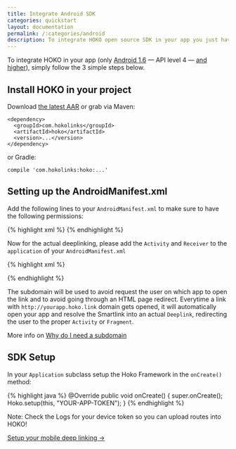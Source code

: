 ```yaml
---
title: Integrate Android SDK
categories: quickstart
layout: documentation
permalink: /:categories/android
description: To integrate HOKO open source SDK in your app you just have to follow 3 simple steps (either using the lastest AAR or via Maven).
---
```


To integrate HOKO in your app (only <u>Android 1.6</u> — API level 4 — <u>and higher</u>), simply follow the 3 simple steps below.

## Install HOKO in your project

Download [the latest AAR](https://oss.sonatype.org/service/local/repositories/releases/content/com/hokolinks/hoko/1.2.1/hoko-1.2.1.aar) or grab via Maven:

<div class="highlight"><pre><code class="language-xml" data-lang="xml"><span class="nt">&lt;dependency&gt;</span>
  <span class="nt">&lt;groupId&gt;</span>com.hokolinks<span class="nt">&lt;/groupId&gt;</span>
  <span class="nt">&lt;artifactId&gt;</span>hoko<span class="nt">&lt;/artifactId&gt;</span>
  <span class="nt">&lt;version&gt;</span><span class="android-version">...</span><span class="nt">&lt;/version&gt;</span>
<span class="nt">&lt;/dependency&gt;</span></code></pre></div>

or Gradle:

<div class="highlight"><pre><code class="language-groovy" data-lang="groovy"><span class="n">compile</span> <span class="s1">'com.hokolinks:hoko:<span class="android-version">...</span>'</span></code></pre></div>

## Setting up the AndroidManifest.xml

Add the following lines to your `AndroidManifest.xml` to make sure to have the following permissions:

{% highlight xml %}
<uses-permission android:name="android.permission.INTERNET" />
<uses-permission android:name="android.permission.ACCESS_NETWORK_STATE" />
{% endhighlight %}

Now for the actual deeplinking, please add the `Activity` and `Receiver` to the `application` of your `AndroidManifest.xml`

{% highlight xml %}
<activity
  android:name="com.hokolinks.activity.HokoActivity"
  android:alwaysRetainTaskState="true"
  android:launchMode="singleTask"
  android:noHistory="true"
  android:theme="@android:style/Theme.Translucent.NoTitleBar">
  <intent-filter>
    <data android:scheme="bananas" />
    <action android:name="android.intent.action.VIEW" />
    <category android:name="android.intent.category.VIEW" />
    <category android:name="android.intent.category.DEFAULT" />
    <category android:name="android.intent.category.BROWSABLE" />
  </intent-filter>

  <intent-filter> <!-- Android M Users add android:autoVerify="true" for AppLinks on this intent-filter-->
    <data android:scheme="http" android:host="bananas.hoko.link" /> <!-- Or your own custom domain -->
    <data android:scheme="https" android:host="bananas.hoko.link" />
    <action android:name="android.intent.action.VIEW" />
    <category android:name="android.intent.category.DEFAULT" />
    <category android:name="android.intent.category.BROWSABLE" />
  </intent-filter>
</activity>

<receiver android:name="com.hokolinks.deeplinking.DeferredDeeplinkingBroadcastReceiver"
  android:exported="true">
  <intent-filter>
    <action android:name="com.android.vending.INSTALL_REFERRER" />
  </intent-filter>
</receiver>
{% endhighlight %}

The subdomain will be used to avoid request the user on which app to open the link and to avoid going through an HTML page redirect. Everytime a link with `http://yourapp.hoko.link` domain gets opened, it will automatically open your app and resolve the Smartlink into an actual `Deeplink`, redirecting the user to the proper `Activity` or `Fragment`.

More info on [Why do I need a subdomain](http://support.hokolinks.com/why-do-i-need-a-subdomain/)

## SDK Setup

In your `Application` subclass setup the Hoko Framework in the `onCreate()` method:

{% highlight java %}
@Override
public void onCreate() {
  super.onCreate();
  Hoko.setup(this, "YOUR-APP-TOKEN");
}
{% endhighlight %}

Note: Check the Logs for your device token so you can upload routes into HOKO!

<a href="http://support.hokolinks.com/android/android-deeplinking/" class="btn-next">Setup your mobile deep linking &#8594;</a>
